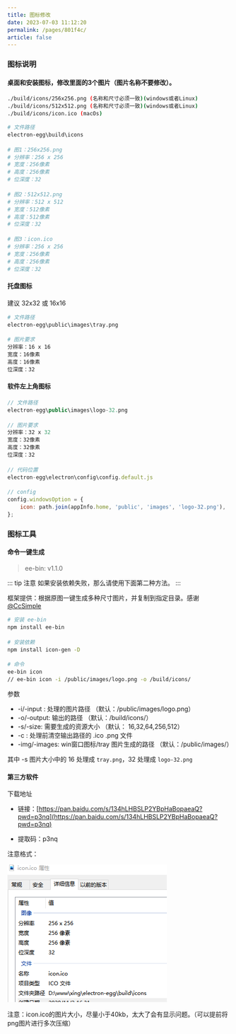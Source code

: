 ```yaml
---
title: 图标修改
date: 2023-07-03 11:12:20
permalink: /pages/801f4c/
article: false
---
```


###  图标说明
#### 桌面和安装图标，修改里面的3个图片（图片名称不要修改）。
```bash
./build/icons/256x256.png (名称和尺寸必须一致)(windows或者Linux)
./build/icons/512x512.png (名称和尺寸必须一致)(windows或者Linux)
./build/icons/icon.ico (macOs)
```

```bash
# 文件路径
electron-egg\build\icons

# 图1：256x256.png
# 分辨率：256 x 256
# 宽度：256像素
# 高度：256像素
# 位深度：32

# 图2：512x512.png
# 分辨率：512 x 512
# 宽度：512像素
# 高度：512像素
# 位深度：32

# 图3：icon.ico
# 分辨率：256 x 256
# 宽度：256像素
# 高度：256像素
# 位深度：32
```

#### 托盘图标
建议 32x32 或 16x16 
```bash
# 文件路径
electron-egg\public\images\tray.png

# 图片要求
分辨率：16 x 16
宽度：16像素
高度：16像素
位深度：32
```

#### 软件左上角图标
```javascript
// 文件路径
electron-egg\public\images\logo-32.png

// 图片要求
分辨率：32 x 32
宽度：32像素
高度：32像素
位深度：32

// 代码位置
electron-egg\electron\config\config.default.js

// config
config.windowsOption = {
    icon: path.join(appInfo.home, 'public', 'images', 'logo-32.png'),
};
```

### 图标工具
#### 命令一键生成
> ee-bin: v1.1.0

::: tip 注意
如果安装依赖失败，那么请使用下面第二种方法。
:::

框架提供：根据原图一键生成多种尺寸图片，并复制到指定目录。感谢[@CcSimple](https://github.com/CcSimple)
```bash
# 安装 ee-bin
npm install ee-bin

# 安装依赖
npm install icon-gen -D

# 命令
ee-bin icon
// ee-bin icon -i /public/images/logo.png -o /build/icons/
```

参数
- -i/-input : 处理的图片路径 （默认：/public/images/logo.png）
- -o/-output: 输出的路径 （默认：/build/icons/）
- -s/-size: 需要生成的资源大小 （默认： 16,32,64,256,512）
- -c : 处理前清空输出路径的 .ico .png 文件
- -img/-images: win窗口图标/tray 图片生成的路径 （默认：/public/images/）

其中 -s 图片大小中的 16 处理成 `tray.png`，32 处理成 `logo-32.png`

#### 第三方软件

下载地址

- 链接：[https://pan.baidu.com/s/134hLHBSLP2YBpHaBopaeaQ?pwd=p3nq](https://pan.baidu.com/s/134hLHBSLP2YBpHaBopaeaQ?pwd=p3nq) 

- 提取码：p3nq

注意格式：

![logo-ico.png](/img/other/logo-ico.png)

注意：icon.ico的图片大小，尽量小于40kb，太大了会有显示问题。（可以提前将png图片进行多次压缩）

